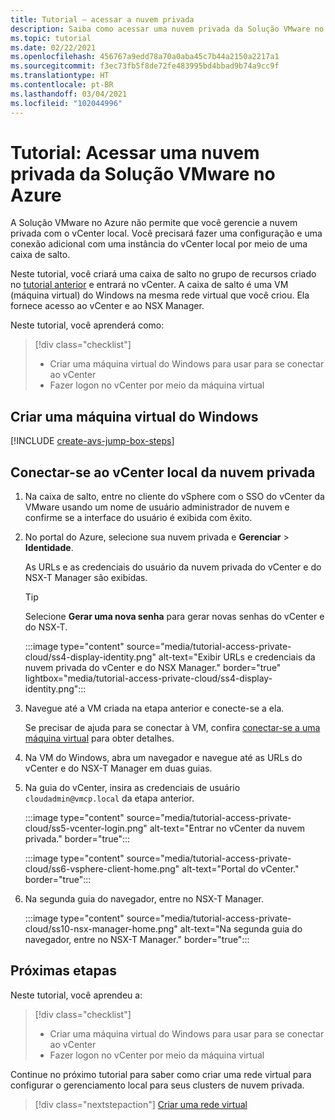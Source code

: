 ```yaml
---
title: Tutorial – acessar a nuvem privada
description: Saiba como acessar uma nuvem privada da Solução VMware no Azure
ms.topic: tutorial
ms.date: 02/22/2021
ms.openlocfilehash: 456767a9edd78a70a0aba45c7b44a2150a2217a1
ms.sourcegitcommit: f3ec73fb5f8de72fe483995bd4bbad9b74a9cc9f
ms.translationtype: HT
ms.contentlocale: pt-BR
ms.lasthandoff: 03/04/2021
ms.locfileid: "102044996"
---
```

# <a name="tutorial-access-an-azure-vmware-solution-private-cloud"></a>Tutorial: Acessar uma nuvem privada da Solução VMware no Azure

A Solução VMware no Azure não permite que você gerencie a nuvem privada com o vCenter local. Você precisará fazer uma configuração e uma conexão adicional com uma instância do vCenter local por meio de uma caixa de salto. 

Neste tutorial, você criará uma caixa de salto no grupo de recursos criado no [tutorial anterior](tutorial-configure-networking.md) e entrará no vCenter. A caixa de salto é uma VM (máquina virtual) do Windows na mesma rede virtual que você criou.  Ela fornece acesso ao vCenter e ao NSX Manager. 

Neste tutorial, você aprenderá como:

> [!div class="checklist"]
> * Criar uma máquina virtual do Windows para usar para se conectar ao vCenter
> * Fazer logon no vCenter por meio da máquina virtual

## <a name="create-a-new-windows-virtual-machine"></a>Criar uma máquina virtual do Windows

[!INCLUDE [create-avs-jump-box-steps](includes/create-jump-box-steps.md)]

## <a name="connect-to-the-local-vcenter-of-your-private-cloud"></a>Conectar-se ao vCenter local da nuvem privada

1. Na caixa de salto, entre no cliente do vSphere com o SSO do vCenter da VMware usando um nome de usuário administrador de nuvem e confirme se a interface do usuário é exibida com êxito.

1. No portal do Azure, selecione sua nuvem privada e **Gerenciar** > **Identidade**. 

   As URLs e as credenciais do usuário da nuvem privada do vCenter e do NSX-T Manager são exibidas.

   >[!TIP]
   >Selecione **Gerar uma nova senha** para gerar novas senhas do vCenter e do NSX-T.

   :::image type="content" source="media/tutorial-access-private-cloud/ss4-display-identity.png" alt-text="Exibir URLs e credenciais da nuvem privada do vCenter e do NSX Manager." border="true" lightbox="media/tutorial-access-private-cloud/ss4-display-identity.png":::

1. Navegue até a VM criada na etapa anterior e conecte-se a ela. 

   Se precisar de ajuda para se conectar à VM, confira [conectar-se a uma máquina virtual](../virtual-machines/windows/connect-logon.md#connect-to-the-virtual-machine) para obter detalhes.

1. Na VM do Windows, abra um navegador e navegue até as URLs do vCenter e do NSX-T Manager em duas guias. 

1. Na guia do vCenter, insira as credenciais de usuário `cloudadmin@vmcp.local` da etapa anterior.

   :::image type="content" source="media/tutorial-access-private-cloud/ss5-vcenter-login.png" alt-text="Entrar no vCenter da nuvem privada." border="true":::

   :::image type="content" source="media/tutorial-access-private-cloud/ss6-vsphere-client-home.png" alt-text="Portal do vCenter." border="true":::

1. Na segunda guia do navegador, entre no NSX-T Manager.

   :::image type="content" source="media/tutorial-access-private-cloud/ss10-nsx-manager-home.png" alt-text="Na segunda guia do navegador, entre no NSX-T Manager." border="true":::



## <a name="next-steps"></a>Próximas etapas

Neste tutorial, você aprendeu a:

> [!div class="checklist"]
> * Criar uma máquina virtual do Windows para usar para se conectar ao vCenter
> * Fazer logon no vCenter por meio da máquina virtual

Continue no próximo tutorial para saber como criar uma rede virtual para configurar o gerenciamento local para seus clusters de nuvem privada.

> [!div class="nextstepaction"]
> [Criar uma rede virtual](tutorial-configure-networking.md)


